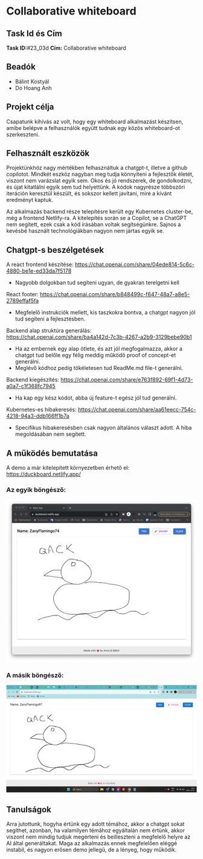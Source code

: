 # Collaborative whiteboard

## Task Id és Cím
**Task ID:**#23_03d
**Cím:** Collaborative whiteboard

## Beadók
- Bálint Kostyál
- Do Hoang Anh 

## Projekt célja
Csapatunk kihívás az volt, hogy egy whiteboard alkalmazást készítsen, amibe belépve a felhasználók együtt tudnak egy közös whiteboard-ot szerkeszteni. 

## Felhasznált eszközök
Projektünkhöz nagy mértékben felhasználtuk a chatgpt-t, illetve a github copilotot.
Mindkét eszköz nagyban meg tudja könnyíteni a fejlesztők életét, viszont nem varázslat egyik sem.
Okos és jó rendszerek, de gondolkodzni, és újat kitatlálni egyik sem tud helyettünk.
A kódok nagyrésze többszöri iteráción keresztül készült, és sokszor kellett javítani, mire a kívánt eredményt kaptuk.

Az alkalmazás backend része telepítésre került egy Kubernetes cluster-be, még a frontend Netlify-ra. A kitelepítés
során se a Copilot, se a ChatGPT nem segített, ezek csak a kód írásában voltak segítségünkre. Sajnos a kevésbé használt technológiákban nagyon nem jártas egyik se.


## Chatgpt-s beszélgetések
A react frontend készítése: https://chat.openai.com/share/04ede814-5c6c-4880-be1e-ed33da7f5178
- Nagyobb dolgokban tud segíteni ugyan, de gyakran terelgetni kell

React footer: https://chat.openai.com/share/b848499c-f647-48a7-a8e5-2789effaf5fa 
- Megfelelő instrukciók mellett, kis taszkokra bontva, a chatgpt nagyon jól tud segíteni a fejlesztésben.

Backend alap struktúra generálás: https://chat.openai.com/share/ba4a142d-7c3b-4267-a2b9-3129bebe90b1
- Ha az embernek egy alap ötlete, és azt jól megfogalmazza, akkor a chatgpt tud belőle egy félig meddig működő proof of concept-et generálni.
- Meglévő kódhoz pedig tökéletesen tud ReadMe.md file-t generálni.

Backend kiegészítés: https://chat.openai.com/share/e763f892-69f1-4d73-a0a7-c1f368fc7945
- Ha kap egy kész kódot, abba új feature-t egész jól tud generálni.

Kubernetes-es hibakeresés: https://chat.openai.com/share/aa61eecc-754c-4218-94a3-ddb166ff1b7a
- Specifikus hibakeresésben csak nagyon általános választ adott. A hiba megoldásában nem segített.

## A működés bemutatása

A demo a már kitelepített környezetben érhető el: https://duckboard.netlify.app/

### Az egyik böngésző:
![Screenshot](images/mac.png)

### A másik böngésző:
![Screenshot](images/windows.png)


## Tanulságok
Arra jutottunk, hogyha értünk egy adott témához, akkor a chatgpt sokat segíthet, azonban, ha valamilyen témához egyáltalán nem értünk, akkor viszont nem mindig tudjuk megérteni és beilleszteni a megfelelő helyre az AI által generáltakat.
Maga az alkalmazás ennek megfelelően eléggé instabil, és nagyon erősen demo jellegű, de a lényeg, hogy működik.
